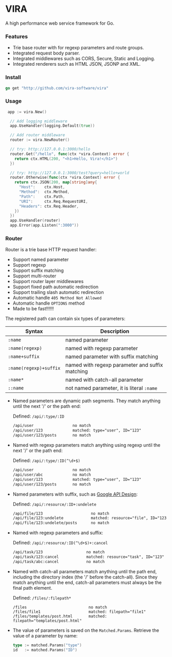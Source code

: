 # VIRA
A high performance web service framework for Go.

### Features
- Trie base router with for regexp parameters and route groups.
- Integrated request body parser.
- Integrated middlewares such as CORS, Secure, Static and Logging.
- Integrated renderers such as  HTML JSON, JSONP and XML.

### Install
```go
go get "http://github.com/vira-software/vira"
```

### Usage
```go
 app := vira.New()

  // Add logging middleware
  app.UseHandler(logging.Default(true))

  // Add router middleware
  router := vira.NewRouter()

  // try: http://127.0.0.1:3000/hello
  router.Get("/hello", func(ctx *vira.Context) error {
    return ctx.HTML(200, "<h1>Hello, Vira!</h1>")
  })

  // try: http://127.0.0.1:3000/test?query=hello+world
  router.Otherwise(func(ctx *vira.Context) error {
    return ctx.JSON(200, map[string]any{
      "Host":    ctx.Host,
      "Method":  ctx.Method,
      "Path":    ctx.Path,
      "URI":     ctx.Req.RequestURI,
      "Headers": ctx.Req.Header,
    })
  })
  app.UseHandler(router)
  app.Error(app.Listen(":3000"))
```

### Router
Router is a trie base HTTP request handler:
- Support named parameter
- Support regexp
- Support suffix matching
- Support multi-router
- Support router layer middlewares
- Support fixed path automatic redirection
- Support trailing slash automatic redirection
- Automatic handle ``405 Method Not Allowed``
- Automatic handle ``OPTIONS`` method
- Made to be fast!!!!!!


The registered path can contain six types of parameters:

| Syntax                 | Description                                     |
| ---------------------- | ----------------------------------------------- |
| `:name`                | named parameter                                 |
| `:name(regexp)`        | named with regexp parameter                     |
| `:name+suffix`         | named parameter with suffix matching            |
| `:name(regexp)+suffix` | named with regexp parameter and suffix matching |
| `:name*`               | named with catch-all parameter                  |
| `::name`               | not named parameter, it is literal `:name`      |

- Named parameters are dynamic path segments. They match anything until the next '/' or the path end:

  Defined: `/api/:type/:ID`

  ```md
  /api/user                 no match
  /api/user/123             matched: type="user", ID="123"
  /api/user/123/posts       no match
  ```

- Named with regexp parameters match anything using regexp until the next '/' or the path end:

  Defined: `/api/:type/:ID(^\d+$)`

  ```md
  /api/user                 no match
  /api/user/abc             no match
  /api/user/123             matched: type="user", ID="123"
  /api/user/123/posts       no match
  ```

- Named parameters with suffix, such as [Google API Design](https://cloud.google.com/apis/design/custom_methods):

  Defined: `/api/:resource/:ID+:undelete`

  ```md
  /api/file/123                     no match
  /api/file/123:undelete            matched: resource="file", ID="123"
  /api/file/123:undelete/posts      no match
  ```

- Named with regexp parameters and suffix:

  Defined: `/api/:resource/:ID(^\d+$)+:cancel`

  ```md
  /api/task/123                   no match
  /api/task/123:cancel            matched: resource="task", ID="123"
  /api/task/abc:cancel            no match
  ```

- Named with catch-all parameters match anything until the path end, including the directory index (the '/' before the catch-all). Since they match anything until the end, catch-all parameters must always be the final path element.

  Defined: `/files/:filepath*`

  ```
  /files                           no match
  /files/file1                     matched: filepath="file1"
  /files/templates/post.html       matched: filepath="templates/post.html"
  ```

- The value of parameters is saved on the `Matched.Params`. Retrieve the value of a parameter by name:

  ```go
  type := matched.Params("type")
  id   := matched.Params("ID")
  ```